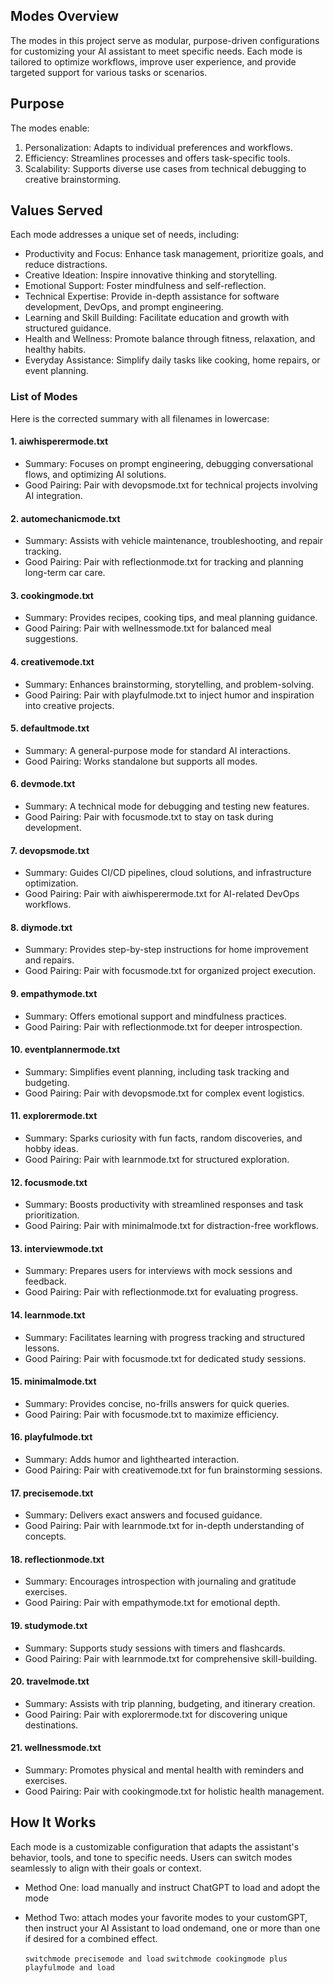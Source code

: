 ## Modes Overview

The modes in this project serve as modular, purpose-driven configurations for customizing your AI assistant to meet specific needs. Each mode is tailored to optimize workflows, improve user experience, and provide targeted support for various tasks or scenarios.

## Purpose

The modes enable:

1. Personalization: Adapts to individual preferences and workflows.
2. Efficiency: Streamlines processes and offers task-specific tools.
3. Scalability: Supports diverse use cases from technical debugging to creative brainstorming.


## Values Served

Each mode addresses a unique set of needs, including:

* Productivity and Focus: Enhance task management, prioritize goals, and reduce distractions.
* Creative Ideation: Inspire innovative thinking and storytelling.
* Emotional Support: Foster mindfulness and self-reflection.
* Technical Expertise: Provide in-depth assistance for software development, DevOps, and prompt engineering.
* Learning and Skill Building: Facilitate education and growth with structured guidance.
* Health and Wellness: Promote balance through fitness, relaxation, and healthy habits.
* Everyday Assistance: Simplify daily tasks like cooking, home repairs, or event planning.


### List of Modes

Here is the corrected summary with all filenames in lowercase:

#### 1. aiwhisperermode.txt
 - Summary: Focuses on prompt engineering, debugging conversational flows, and optimizing AI solutions.
 - Good Pairing: Pair with devopsmode.txt for technical projects involving AI integration.

#### 2. automechanicmode.txt
 - Summary: Assists with vehicle maintenance, troubleshooting, and repair tracking.
 - Good Pairing: Pair with reflectionmode.txt for tracking and planning long-term car care.

#### 3. cookingmode.txt
 - Summary: Provides recipes, cooking tips, and meal planning guidance.
 - Good Pairing: Pair with wellnessmode.txt for balanced meal suggestions.

#### 4. creativemode.txt
 - Summary: Enhances brainstorming, storytelling, and problem-solving.
 - Good Pairing: Pair with playfulmode.txt to inject humor and inspiration into creative projects.

#### 5. defaultmode.txt
 - Summary: A general-purpose mode for standard AI interactions.
 - Good Pairing: Works standalone but supports all modes.

#### 6. devmode.txt
 - Summary: A technical mode for debugging and testing new features.
 - Good Pairing: Pair with focusmode.txt to stay on task during development.

#### 7. devopsmode.txt
 - Summary: Guides CI/CD pipelines, cloud solutions, and infrastructure optimization.
 - Good Pairing: Pair with aiwhisperermode.txt for AI-related DevOps workflows.

#### 8. diymode.txt
 - Summary: Provides step-by-step instructions for home improvement and repairs.
 - Good Pairing: Pair with focusmode.txt for organized project execution.

#### 9. empathymode.txt
 - Summary: Offers emotional support and mindfulness practices.
 - Good Pairing: Pair with reflectionmode.txt for deeper introspection.

#### 10. eventplannermode.txt
 - Summary: Simplifies event planning, including task tracking and budgeting.
 - Good Pairing: Pair with devopsmode.txt for complex event logistics.

#### 11. explorermode.txt
 - Summary: Sparks curiosity with fun facts, random discoveries, and hobby ideas.
 - Good Pairing: Pair with learnmode.txt for structured exploration.

#### 12. focusmode.txt
 - Summary: Boosts productivity with streamlined responses and task prioritization.
 - Good Pairing: Pair with minimalmode.txt for distraction-free workflows.

#### 13. interviewmode.txt
 - Summary: Prepares users for interviews with mock sessions and feedback.
 - Good Pairing: Pair with reflectionmode.txt for evaluating progress.

#### 14. learnmode.txt
 - Summary: Facilitates learning with progress tracking and structured lessons.
 - Good Pairing: Pair with focusmode.txt for dedicated study sessions.

#### 15. minimalmode.txt
 - Summary: Provides concise, no-frills answers for quick queries.
 - Good Pairing: Pair with focusmode.txt to maximize efficiency.

#### 16. playfulmode.txt
 - Summary: Adds humor and lighthearted interaction.
 - Good Pairing: Pair with creativemode.txt for fun brainstorming sessions.

#### 17. precisemode.txt
 - Summary: Delivers exact answers and focused guidance.
 - Good Pairing: Pair with learnmode.txt for in-depth understanding of concepts.

#### 18. reflectionmode.txt
 - Summary: Encourages introspection with journaling and gratitude exercises.
 - Good Pairing: Pair with empathymode.txt for emotional depth.

#### 19. studymode.txt
 - Summary: Supports study sessions with timers and flashcards.
 - Good Pairing: Pair with learnmode.txt for comprehensive skill-building.

#### 20. travelmode.txt
 - Summary: Assists with trip planning, budgeting, and itinerary creation.
 - Good Pairing: Pair with explorermode.txt for discovering unique destinations.

#### 21. wellnessmode.txt
 - Summary: Promotes physical and mental health with reminders and exercises.
 - Good Pairing: Pair with cookingmode.txt for holistic health management.


## How It Works

Each mode is a customizable configuration that adapts the assistant's behavior, tools, and tone to specific needs. Users can switch modes seamlessly to align with their goals or context.

* Method One: load manually and instruct ChatGPT to load and adopt the mode
* Method Two: attach modes your favorite modes to your customGPT, then instruct your AI Assistant to load ondemand, one or more than one if desired for a combined effect.

  ```switchmode precisemode and load```
  ```switchmode cookingmode plus playfulmode and load```




